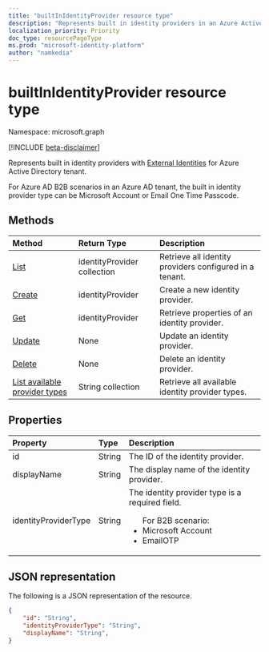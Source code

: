 ```yaml
---
title: "builtInIdentityProvider resource type"
description: "Represents built in identity providers in an Azure Active Directory tenant."
localization_priority: Priority
doc_type: resourcePageType
ms.prod: "microsoft-identity-platform"
author: "namkedia"
---
```


# builtInIdentityProvider resource type

Namespace: microsoft.graph

[!INCLUDE [beta-disclaimer](../../includes/beta-disclaimer.md)]

Represents built in identity providers with [External Identities](/azure/active-directory/external-identities/) for Azure Active Directory tenant.

For Azure AD B2B scenarios in an Azure AD tenant, the built in identity provider type can be Microsoft Account or Email One Time Passcode.

## Methods

| Method       | Return Type  |Description|
|:---------------|:--------|:----------|
|[List](../api/identityprovider-list.md)|identityProvider collection|Retrieve all identity providers configured in a tenant.|
|[Create](../api/identityprovider-post-identityproviders.md)|identityProvider|Create a new identity provider.|
|[Get](../api/identityprovider-get.md) |identityProvider|Retrieve properties of an identity provider.|
|[Update](../api/identityprovider-update.md)|None|Update an identity provider.|
|[Delete](../api/identityprovider-delete.md)|None|Delete an identity provider.|
|[List available provider types](../api/identityprovider-list-availableprovidertypes.md)|String collection|Retrieve all available identity provider types.|

## Properties

|Property|Type|Description|
|:---------------|:--------|:----------|
|id|String|The ID of the identity provider.|
|displayName|String|The display name of the identity provider.|
|identityProviderType|String|The identity provider type is a required field.<ul>For B2B scenario:<li/>Microsoft Account<li/>EmailOTP</ul>|

## JSON representation

The following is a JSON representation of the resource.

<!-- {
  "blockType": "resource",
  "@odata.type": "microsoft.graph.builtInIdentityProvider"
} -->

```json
{
    "id": "String",
    "identityProviderType": "String",
    "displayName": "String",
}
```